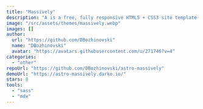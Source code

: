 ```yaml
---
title: "Massively"
description: "A is a free, fully responsive HTML5 + CSS3 site template designed by @ajlkn for HTML5 UP and released for free under the Creative Commons license."
image: "/src/assets/themes/massively.webp"
images: []
author:
  url: "https://github.com/DBozhinovski"
  name: "DBozhinovski"
  avatar: "https://avatars.githubusercontent.com/u/271746?v=4"
categories:
  - "other"
repoUrl: "https://github.com/DBozhinovski/astro-massively"
demoUrl: "https://astro-massively.darko.io/"
stars: 8
tools:
  - "sass"
  - "mdx"
---
```

